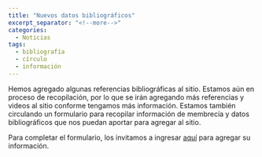 ```yaml
---
title: "Nuevos datos bibliográficos"
excerpt_separator: "<!--more-->"
categories:
  - Noticias
tags:
  - bibliografía
  - círculo
  - información
---
```


Hemos agregado algunas referencias bibliográficas al sitio. Estamos aún en proceso de recopilación, por lo que se irán agregando más referencias y videos al sitio conforme tengamos más información. Estamos también circulando un formulario para recopilar información de membrecía y datos bibliográficos que nos puedan aportar para agregar al sitio.
<!--more-->
Para completar el formulario, los invitamos a ingresar <a href="https://docs.google.com/forms/d/e/1FAIpQLSfCvKLGk9U1JsDNuTSUIWbxUbG1T76DJzE6bQbWfLBJ7sdl-A/viewform">aquí</a> para agregar su información.